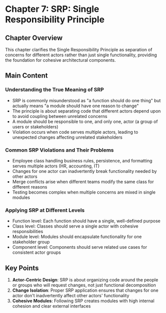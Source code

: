 # Chapter 7: SRP: Single Responsibility Principle

## Chapter Overview
This chapter clarifies the Single Responsibility Principle as separation of concerns for different actors rather than just single functionality, providing the foundation for cohesive architectural components.

## Main Content

### Understanding the True Meaning of SRP
- SRP is commonly misunderstood as "a function should do one thing" but actually means "a module should have one reason to change"
- The principle is about separating code that different actors depend upon to avoid coupling between unrelated concerns
- A module should be responsible to one, and only one, actor (a group of users or stakeholders)
- Violation occurs when code serves multiple actors, leading to unexpected changes affecting unrelated stakeholders

### Common SRP Violations and Their Problems
- Employee class handling business rules, persistence, and formatting serves multiple actors (HR, accounting, IT)
- Changes for one actor can inadvertently break functionality needed by other actors
- Merge conflicts arise when different teams modify the same class for different reasons
- Testing becomes complex when multiple concerns are mixed in single modules

### Applying SRP at Different Levels
- Function level: Each function should have a single, well-defined purpose
- Class level: Classes should serve a single actor with cohesive responsibilities  
- Module level: Modules should encapsulate functionality for one stakeholder group
- Component level: Components should serve related use cases for consistent actor groups

## Key Points
1. **Actor-Centric Design**: SRP is about organizing code around the people or groups who will request changes, not just functional decomposition
2. **Change Isolation**: Proper SRP application ensures that changes for one actor don't inadvertently affect other actors' functionality
3. **Cohesive Modules**: Following SRP creates modules with high internal cohesion and clear external interfaces